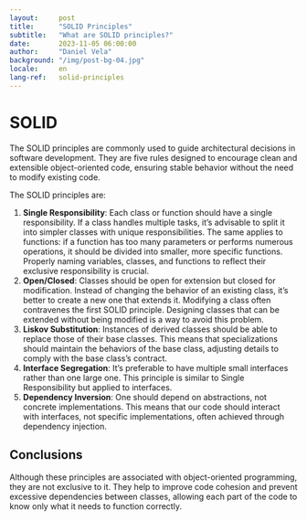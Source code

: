 ```yaml
---
layout:     post
title:      "SOLID Principles"
subtitle:   "What are SOLID principles?"
date:       2023-11-05 06:00:00
author:     "Daniel Vela"
background: "/img/post-bg-04.jpg"
locale:     en
lang-ref:   solid-principles
---
```


# SOLID

The SOLID principles are commonly used to guide architectural decisions in software development. They are five rules designed to encourage clean and extensible object-oriented code, ensuring stable behavior without the need to modify existing code.

The SOLID principles are:

1.	**Single Responsibility**: Each class or function should have a single responsibility. If a class handles multiple tasks, it’s advisable to split it into simpler classes with unique responsibilities. The same applies to functions: if a function has too many parameters or performs numerous operations, it should be divided into smaller, more specific functions.
Properly naming variables, classes, and functions to reflect their exclusive responsibility is crucial.
2.	**Open/Closed**: Classes should be open for extension but closed for modification. Instead of changing the behavior of an existing class, it’s better to create a new one that extends it.
Modifying a class often contravenes the first SOLID principle. Designing classes that can be extended without being modified is a way to avoid this problem.
3.	**Liskov Substitution**: Instances of derived classes should be able to replace those of their base classes. This means that specializations should maintain the behaviors of the base class, adjusting details to comply with the base class’s contract.
4.	**Interface Segregation**: It’s preferable to have multiple small interfaces rather than one large one. This principle is similar to Single Responsibility but applied to interfaces.
5.	**Dependency Inversion**: One should depend on abstractions, not concrete implementations. This means that our code should interact with interfaces, not specific implementations, often achieved through dependency injection.

## Conclusions

Although these principles are associated with object-oriented programming, they are not exclusive to it. They help to improve code cohesion and prevent excessive dependencies between classes, allowing each part of the code to know only what it needs to function correctly.

